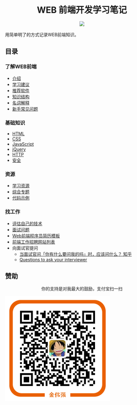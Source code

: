<h1 align="center">WEB 前端开发学习笔记</h1>
<p align="center">
<a href="https://gitter.im/iamjoel/front-end-note"><img src="https://badges.gitter.im/Join Chat.svg"></a>
</p>

用简单明了的方式记录WEB前端知识。

## 目录
### 了解WEB前端
* [介绍](detail/intro/about.md)
* [学习建议](detail/intro/suggest.md)
* [推荐软件](detail/software)
* [知识结构](detail/knowledge-structure.md)
* [名词解释](detail/noun-explain.md)
* [新手常见问题](detail/FAQ.md)

### 基础知识
* [HTML](detail/html)
* [CSS](detail/css)
* [JavaScript](detail/js)
* [jQuery](detail/jQuery)
* [HTTP](detail/http)
* [安全](detail/security)

### 资源
* [学习资源](bookmark/learn-resource.md)
* [综合专题](detail/comprehensive)
* [代码示例](demo)

### 找工作
* [评估自己的技术](assessment)
* [面试问题](find-jobs/question.md)
* [Web前端程序员简历模板](find-jobs/resume.md)
* [前端工作招聘网站列表](https://dwqs.gitbooks.io/frontenddevhandbook/content/practice/front-end-jobs.html)
* 向面试官提问
  * [当面试官问「你有什么要问我的吗」时，应该问什么？ 知乎](https://www.zhihu.com/question/28058827)
  * [Questions to ask your interviewer](https://rkoutnik.com/articles/Questions-to-ask-your-interviewer.html)

## 赞助
<p align="center">你的支持是对我最大的鼓励，支付宝扫一扫</p>
<img src="alipay.png" align="center" alt="支付宝付款二维码">


